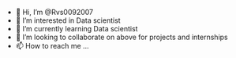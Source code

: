 - 👋 Hi, I’m @Rvs0092007
- 👀 I’m interested in Data scientist
- 🌱 I’m currently learning Data scientist 
- 💞️ I’m looking to collaborate on above for projects and internships
- 📫 How to reach me ...

<!---
Rvs0092007/Rvs0092007 is a ✨ special ✨ repository because its `README.md` (this file) appears on your GitHub profile.
You can click the Preview link to take a look at your changes.
--->
